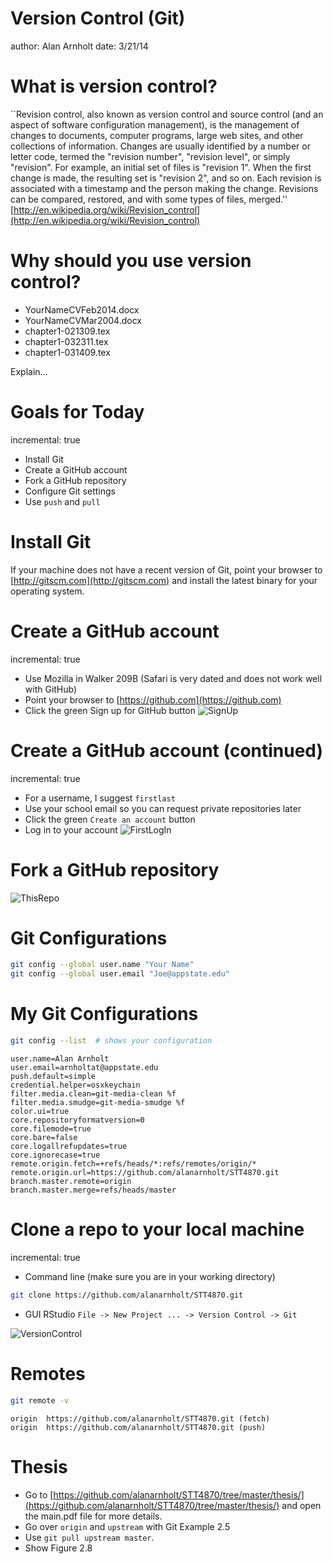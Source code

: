 Version Control (Git)
========================================================
author: Alan Arnholt
date: 3/21/14

What is version control?
========================================================
``Revision control, also known as version control and source control (and an aspect of software configuration management), is the management of changes to documents, computer programs, large web sites, and other collections of information. Changes are usually identified by a number or letter code, termed the "revision number", "revision level", or simply "revision". For example, an initial set of files is "revision 1". When the first change is made, the resulting set is "revision 2", and so on. Each revision is associated with a timestamp and the person making the change. Revisions can be compared, restored, and with some types of files, merged.''  
[http://en.wikipedia.org/wiki/Revision_control](http://en.wikipedia.org/wiki/Revision_control)

Why should you use version control?
======================================================

* YourNameCVFeb2014.docx
* YourNameCVMar2004.docx
* chapter1-021309.tex
* chapter1-032311.tex
* chapter1-031409.tex
 

Explain...


Goals for Today
========================================================
incremental: true  
* Install Git
* Create a GitHub account
* Fork a GitHub repository
* Configure Git settings
* Use `push` and `pull`


Install Git
========================================================
If your machine does not have a recent version of Git,
point your browser to [http://gitscm.com](http://gitscm.com) and install the latest binary for your operating system.


Create a GitHub account
========================================================
incremental: true

* Use Mozilla in Walker 209B (Safari is very dated and does not work well with GitHub)
* Point your browser to [https://github.com](https://github.com)
* Click the green Sign up for GitHub button
![SignUp](./images/CreateGitHub.png)


Create a GitHub account (continued)
========================================================
incremental: true

* For a username, I suggest `firstlast`
* Use your school email so you can request private repositories later
* Click the green `Create an account` button
* Log in to your account
![FirstLogIn](./images/FirstLogIn.png)


Fork a GitHub repository
=================================================

![ThisRepo](./images/ThisRepo.png)


Git Configurations
========================================================


```bash
git config --global user.name "Your Name"
git config --global user.email "Joe@appstate.edu"
```



My Git Configurations
========================================================


```bash
git config --list  # shows your configuration
```

```
user.name=Alan Arnholt
user.email=arnholtat@appstate.edu
push.default=simple
credential.helper=osxkeychain
filter.media.clean=git-media-clean %f
filter.media.smudge=git-media-smudge %f
color.ui=true
core.repositoryformatversion=0
core.filemode=true
core.bare=false
core.logallrefupdates=true
core.ignorecase=true
remote.origin.fetch=+refs/heads/*:refs/remotes/origin/*
remote.origin.url=https://github.com/alanarnholt/STT4870.git
branch.master.remote=origin
branch.master.merge=refs/heads/master
```


Clone a repo to your local machine
=======================================================
incremental: true

* Command line (make sure you are in your working directory)

```bash
git clone https://github.com/alanarnholt/STT4870.git
```

* GUI RStudio  `File -> New Project ... -> Version Control -> Git`

![VersionControl](./images/ProjectVersionControl.png)


Remotes
=======================================================

```bash
git remote -v
```

```
origin	https://github.com/alanarnholt/STT4870.git (fetch)
origin	https://github.com/alanarnholt/STT4870.git (push)
```


Thesis
=======================================================
* Go to [https://github.com/alanarnholt/STT4870/tree/master/thesis/](https://github.com/alanarnholt/STT4870/tree/master/thesis/) and open the main.pdf file for more details.
* Go over `origin` and `upstream` with Git Example 2.5
* Use `git pull upstream master`.
* Show Figure 2.8

